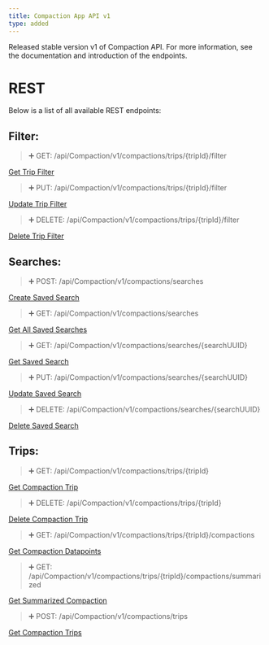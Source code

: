 ```yaml
---
title: Compaction App API v1
type: added
---
```


Released stable version v1 of Compaction API. For more information, see the documentation and introduction of the endpoints.

# REST

Below is a list of all available REST endpoints:

## Filter:

> ➕ GET: /api/Compaction/v1/compactions/trips/{tripId}/filter

[Get Trip Filter](ref:gettripfilter)

> ➕ PUT: /api/Compaction/v1/compactions/trips/{tripId}/filter

[Update Trip Filter](ref:updatetripfilter)

> ➕ DELETE: /api/Compaction/v1/compactions/trips/{tripId}/filter

[Delete Trip Filter](ref:deletetripfilter)

## Searches:

> ➕ POST: /api/Compaction/v1/compactions/searches

[Create Saved Search](ref:createsavedsearch)

> ➕ GET: /api/Compaction/v1/compactions/searches

[Get All Saved Searches](ref:getallsavedsearches)

> ➕ GET: /api/Compaction/v1/compactions/searches/{searchUUID}

[Get Saved Search](ref:getsavedsearch)

> ➕ PUT: /api/Compaction/v1/compactions/searches/{searchUUID}

[Update Saved Search](ref:updatesavedsearch)

> ➕ DELETE: /api/Compaction/v1/compactions/searches/{searchUUID}

[Delete Saved Search](ref:deletesavedsearch)

## Trips:

> ➕ GET: /api/Compaction/v1/compactions/trips/{tripId}

[Get Compaction Trip](ref:getcompactiontrip)

> ➕ DELETE: /api/Compaction/v1/compactions/trips/{tripId}

[Delete Compaction Trip](ref:deletecompactiontrip)

> ➕ GET: /api/Compaction/v1/compactions/trips/{tripId}/compactions

[Get Compaction Datapoints](ref:getcompactiondatapoints)

> ➕ GET: /api/Compaction/v1/compactions/trips/{tripId}/compactions/summarized

[Get Summarized Compaction](ref:getsummarizedcompaction)

> ➕ POST: /api/Compaction/v1/compactions/trips

[Get Compaction Trips](ref:getcompactiontrips)